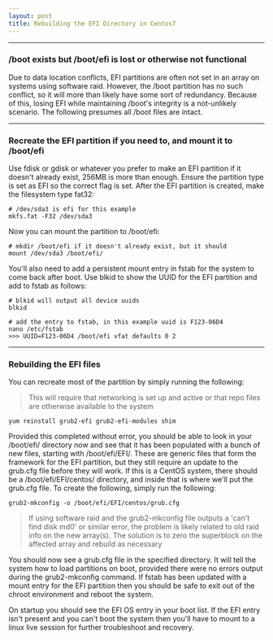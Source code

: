 ```yaml
---
layout: post
title: Rebuilding the EFI Directory in Centos7
---
```


----

### /boot exists but /boot/efi is lost or otherwise not functional

Due to data location conflicts, EFI partitions are often not set in an array on systems using software raid. However, the /boot partition has no such conflict, so it will more than likely have some sort of redundancy. Because of this, losing EFI while maintaining /boot's integrity is a not-unlikely scenario. The following presumes all /boot files are intact.

----


### Recreate the EFI partition if you need to, and mount it to /boot/efi

Use fdisk or gdisk or whatever you prefer to make an EFI partition if it doesn't already exist, 256MB is more than enough. Ensure the partition type is set as EFI so the correct flag is set. After the EFI partition is created, make the filesystem type fat32:

```shell
# /dev/sda3 is efi for this example
mkfs.fat -F32 /dev/sda3
```

Now you can mount the partition to /boot/efi:

```shell
# mkdir /boot/efi if it doesn't already exist, but it should
mount /dev/sda3 /boot/efi/
```

You'll also need to add a persistent mount entry in fstab for the system to come back after boot. Use blkid to show the UUID for the EFI partition and add to fstab as follows:

```shell
# blkid will output all device uuids
blkid

# add the entry to fstab, in this example uuid is F123-06D4
nano /etc/fstab
>>> UUID=F123-06D4 /boot/efi vfat defaults 0 2
```
----


### Rebuilding the EFI files

You can recreate most of the partition by simply running the following:

> This will require that networking is set up and active or that repo files are otherwise available to the system

```shell
yum reinstall grub2-efi grub2-efi-modules shim
```

Provided this completed without error, you should be able to look in your /boot/efi/ directory now and see that it has been populated with a bunch of new files, starting with /boot/efi/EFI/. These are generic files that form the framework for the EFI partition, but they still require an update to the grub.cfg file before they will work. If this is a CentOS system, there should be a /boot/efi/EFI/centos/ directory, and inside that is where we'll put the grub.cfg file. To create the following, simply run the following:

```shell
grub2-mkconfig -o /boot/efi/EFI/centos/grub.cfg
```

> If using software raid and the grub2-mkconfig file outputs a 'can't find disk md0' or similar error, the problem is likely related to old raid info on the new array(s). The solution is to zero the superblock on the affected array and rebuild as necessary

You should now see a grub.cfg file in the specified directory. It will tell the system how to load partitions on boot, provided there were no errors output during the grub2-mkconfig command. If fstab has been updated with a mount entry for the EFI partition then you should be safe to exit out of the chroot environment and reboot the system.

On startup you should see the EFI OS entry in your boot list. If the EFI entry isn't present and you can't boot the system then you'll have to mount to a linux live session for further troubleshoot and recovery.
